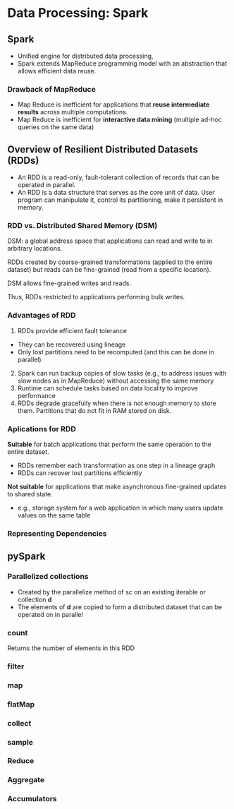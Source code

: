 # Data Processing: Spark

## Spark

- Unified engine for distributed data processing,
- Spark extends MapReduce programming model with an abstraction that allows efficient data reuse.

### Drawback of MapReduce

- Map Reduce is inefficient for applications that **reuse intermediate results** across multiple computations.
- Map Reduce is inefficient for **interactive data mining** (multiple ad-hoc queries on the same data)


## Overview of Resilient Distributed Datasets (RDDs)

- An RDD is a read-only, fault-tolerant collection of records that can be operated in parallel.
- An RDD is a data structure that serves as the core unit of data. User program can manipulate it, control its partitioning, make it persistent in memory.

### RDD vs. Distributed Shared Memory (DSM)

DSM: a global address space that applications can read and write to in arbitrary locations.

RDDs created by coarse-grained transformations (applied to the entire dataset) but reads can be fine-grained (read from a specific location).

DSM allows fine-grained writes and reads.

Thus, RDDs restricted to applications performing bulk writes.

### Advantages of RDD

1. RDDs provide efficient fault tolerance
  - They can be recovered using lineage
  - Only lost partitions need to be recomputed (and this can be done in parallel)
2. Spark can run backup copies of slow tasks (e.g., to address issues with slow nodes as in MapReduce) without accessing the same memory
3. Runtime can schedule tasks based on data locality to improve performance
4. RDDs degrade gracefully when there is not enough memory to store them. Partitions that do not fit in RAM stored on disk.

### Aplications for RDD

**Suitable** for batch applications that perform the same operation to the entire dataset.

- RDDs remember each transformation as one step in a lineage graph
- RDDs can recover lost partitions efficiently

**Not suitable** for applications that make asynchronous fine-grained updates to shared state.

- e.g., storage system for a web application in which many users update values on the same table

### Representing Dependencies



## pySpark

### Parallelized collections

- Created by the parallelize method of sc on an existing iterable or collection **d**
- The elements of **d** are copied to form a distributed dataset that can be operated on in parallel

### count

Returns the number of elements in this RDD

### filter

### map

### flatMap

### collect

### sample

### Reduce

### Aggregate

### Accumulators


